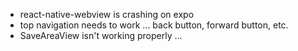- react-native-webview is crashing on expo
- top navigation needs to work ... back button, forward button, etc.
- SaveAreaView isn't working properly ...
